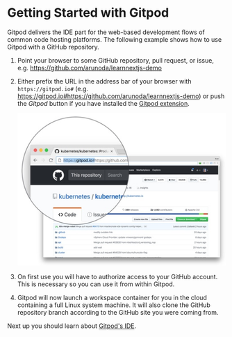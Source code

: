 # Getting Started with Gitpod

Gitpod delivers the IDE part for the web-based development flows of common code hosting platforms.
The following example shows how to use Gitpod with a GitHub repository.

1. Point your browser to some GitHub repository, pull request, or issue, e.g.
   https://github.com/arunoda/learnnextjs-demo
2. Either prefix the URL in the address bar of your browser with `https://gitpod.io#` (e.g.
   https://gitpod.io#https://github.com/arunoda/learnnextjs-demo) or push the _Gitpod_ button if you
   have installed the [Gitpod extension](20_Browser_Extension.md).

   ![](./images/gitpod_prefix.jpg)

3. On first use you will have to authorize access to your GitHub account. This is necessary so you
   can use it from within Gitpod.
4. Gitpod will now launch a workspace container for you in the cloud containing a full Linux system
   machine. It will also clone the GitHub repository branch according to the GitHub site you were
   coming from.

Next up you should learn about [Gitpod's IDE](./50_IDE.html).
